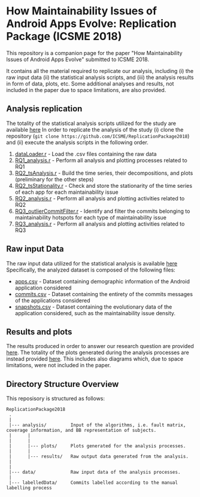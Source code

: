# How Maintainability Issues of Android Apps Evolve: Replication Package (ICSME 2018)
This repository is a companion page for the paper "How Maintainability Issues of Android Apps Evolve" submitted to ICSME 2018.

It contains all the material required to replicate our analysis, including (i) the raw input data (ii) the statistical analysis scripts, and (iii) the analysis results in form of data, plots, etc. Some additional analyses and results, not included in the paper due to space limitations, are also provided.


Analysis replication
---------------
The totality of the statistical analysis scripts utilized for the study are available [here](https://github.com/ICSME/ReplicationPackage2018/tree/master/analysis)
In order to replicate the analysis of the study (i) clone the repository (`git clone https://github.com/ICSME/ReplicationPackage2018`) and (ii) execute the analysis scripts in the following order.

1. [dataLoader.r](https://github.com/ICSME/ReplicationPackage2018/tree/master/analysis/dataLoader.r) - Load the .csv files containing the raw data
2. [RQ1_analysis.r](https://github.com/ICSME/ReplicationPackage2018/tree/master/analysis/RQ1_analysis.r) - Perform all analysis and plotting processes related to RQ1 
3. [RQ2_tsAnalysis.r](https://github.com/ICSME/ReplicationPackage2018/tree/master/analysis/RQ2_tsAnalysis.r) - Build the time series, their decompositions, and plots (preliminary for the other steps)
4. [RQ2_tsStationality.r](https://github.com/ICSME/ReplicationPackage2018/blob/master/analysis/RQ2_tsStationality.r) - Check and store the stationarity of the time series of each app for each maintainability issue
5. [RQ2_analysis.r](https://github.com/ICSME/ReplicationPackage2018/tree/master/analysis/RQ2_analysis.r) - Perform all analysis and plotting activities related to RQ2
6. [RQ3_outlierCommitFilter.r](https://github.com/ICSME/ReplicationPackage2018/tree/master/analysis/RQ3_outlierCommitFilter.r) - Identify and filter the commits belonging to maintainability hotspots for each type of maintainability issue
7. [RQ3_analysis.r](https://github.com/ICSME/ReplicationPackage2018/blob/master/analysis/RQ3_analysis.R) - Perform all analysis and plotting activities related to RQ3

Raw input Data
---------------
The raw input data utilized for the statistical analysis is available [here](https://github.com/ICSME/ReplicationPackage2018/tree/master/data)
Specifically, the analyzed dataset is composed of the following files:
* [apps.csv](https://github.com/ICSME/ReplicationPackage2018/tree/master/data/apps.csv) - Dataset containing demographic information of the Android application considered 
* [commits.csv](https://github.com/ICSME/ReplicationPackage2018/tree/master/data/commits.csv) - Dataset containing the entirety of the commits messages of the applications considered
* [snapshots.csv](https://github.com/ICSME/ReplicationPackage2018/tree/master/data/snapshots.csv) - Dataset containing the evolutionary data of the application considered, such as the maintainability issue density.

Results and plots
---------------
The results produced in order to answer our research question are provided [here](https://github.com/ICSME/ReplicationPackage2018/tree/master/analysis/results).
The totality of the plots generated during the analysis processes are instead provided [here](https://github.com/ICSME/ReplicationPackage2018/tree/master/analysis/plots). This includes also diagrams which, due to space limitations, were not included in the paper.

Directory Structure Overview
---------------
This reposisory is structured as follows:

    ReplicationPackage2018
     .
     |
     |--- analysis/         Input of the algorithms, i.e. fault matrix, coverage information, and BB representation of subjects.
     |      |
     |      |
     |      |--- plots/     Plots generated for the analysis processes. 
     |      |
     |      |--- results/   Raw output data generated from the analysis.
     |
     |
     |--- data/             Raw input data of the analysis processes.
     |
     |--- labelledData/     Commits labelled according to the manual labelling process
     
  
